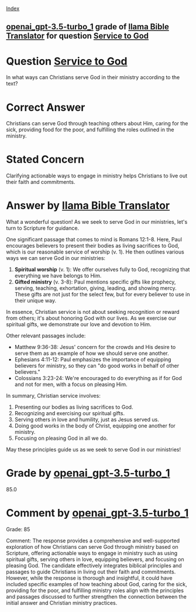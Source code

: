 
[Index](../../../../index.md)
## [openai_gpt-3.5-turbo_1](../../../grading_models/openai_gpt-3.5-turbo_1.md) grade of [llama Bible Translator](../../../answering_models/llama_Bible_Translator.md) for question [Service to God](../../../questions/Service_to_God.md)

# Question [Service to God](../../../questions/Service_to_God.md)
In what ways can Christians serve God in their ministry according to the text?

# Correct Answer
Christians can serve God through teaching others about Him, caring for the sick, providing food for the poor, and fulfilling the roles outlined in the ministry.

# Stated Concern
Clarifying actionable ways to engage in ministry helps Christians to live out their faith and commitments.

# Answer by [llama Bible Translator](../../../answering_models/llama_Bible_Translator.md)
What a wonderful question! As we seek to serve God in our ministries, let's turn to Scripture for guidance.

One significant passage that comes to mind is Romans 12:1-8. Here, Paul encourages believers to present their bodies as living sacrifices to God, which is our reasonable service of worship (v. 1). He then outlines various ways we can serve God in our ministries:

1. **Spiritual worship** (v. 1): We offer ourselves fully to God, recognizing that everything we have belongs to Him.
2. **Gifted ministry** (v. 3-8): Paul mentions specific gifts like prophecy, serving, teaching, exhortation, giving, leading, and showing mercy. These gifts are not just for the select few, but for every believer to use in their unique way.

In essence, Christian service is not about seeking recognition or reward from others; it's about honoring God with our lives. As we exercise our spiritual gifts, we demonstrate our love and devotion to Him.

Other relevant passages include:

* Matthew 9:36-38: Jesus' concern for the crowds and His desire to serve them as an example of how we should serve one another.
* Ephesians 4:11-12: Paul emphasizes the importance of equipping believers for ministry, so they can "do good works in behalf of other believers."
* Colossians 3:23-24: We're encouraged to do everything as if for God and not for men, with a focus on pleasing Him.

In summary, Christian service involves:

1. Presenting our bodies as living sacrifices to God.
2. Recognizing and exercising our spiritual gifts.
3. Serving others in love and humility, just as Jesus served us.
4. Doing good works in the body of Christ, equipping one another for ministry.
5. Focusing on pleasing God in all we do.

May these principles guide us as we seek to serve God in our ministries!

# Grade by [openai_gpt-3.5-turbo_1](../../../grading_models/openai_gpt-3.5-turbo_1.md)
85.0

# Comment by [openai_gpt-3.5-turbo_1](../../../grading_models/openai_gpt-3.5-turbo_1.md)
Grade: 85

Comment: The response provides a comprehensive and well-supported exploration of how Christians can serve God through ministry based on Scripture, offering actionable ways to engage in ministry such as using spiritual gifts, serving others in love, equipping believers, and focusing on pleasing God. The candidate effectively integrates biblical principles and passages to guide Christians in living out their faith and commitments. However, while the response is thorough and insightful, it could have included specific examples of how teaching about God, caring for the sick, providing for the poor, and fulfilling ministry roles align with the principles and passages discussed to further strengthen the connection between the initial answer and Christian ministry practices.
